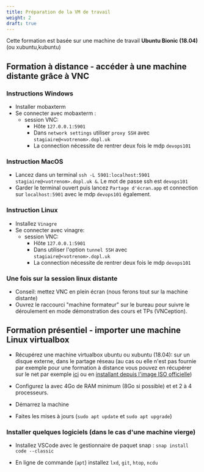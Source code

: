 ```yaml
---
title: Préparation de la VM de travail
weight: 2
draft: true
---
```



Cette formation est basée sur une machine de travail **Ubuntu Bionic (18.04)** (ou xubuntu,kubuntu)

## Formation à distance - accéder à une machine distante grâce à VNC


### Instructions Windows

- Installer mobaxterm
- Se connecter avec mobaxterm :
  - session VNC:
    - Hôte `127.0.0.1:5901`
    - Dans `network settings` utiliser `proxy SSH` avec `stagiaire@<votrenom>.dopl.uk`
    - La connection nécessite de rentrer deux fois le mdp `devops101`

### Instruction MacOS

- Lancez dans un terminal `ssh -L 5901:localhost:5901 stagiaire@<votrenom>.dopl.uk &`. Le mot de passe ssh est `devops101`
- Garder le terminal ouvert puis lancez `Partage d'écran.app` et connection sur `localhost:5901` avec le mdp `devops101` également.

### Instruction Linux

- Installez `Vinagre`
- Se connecter avec vinagre:
  - session VNC:
    - Hôte `127.0.0.1:5901`
    - Dans utiliser l'option `tunnel SSH` avec `stagiaire@<votrenom>.dopl.uk`
    - La connection nécessite de rentrer deux fois le mdp `devops101`


### Une fois sur la session linux distante

 - Conseil: mettez VNC en plein écran (nous ferons tout sur la machine distante)
 - Ouvrez le raccourci "machine formateur" sur le bureau pour suivre le déroulement en mode démonstration des cours et TPs (VNCeption).

## Formation présentiel - importer une machine Linux virtualbox

- Récupérez  une machine virtualbox ubuntu ou xubuntu (18.04): sur un disque externe, dans le partage réseau (au cas ou elle n'est pas fournie par exemple pour une formation à distance vous pouvez en récupérer sur le net par exemple [ici](https://www.osboxes.org/xubuntu/) ou en [installant depuis l'image ISO officielle](https://www.numetopia.fr/comment-installer-ubuntu-dans-virtualbox/))

- Configurez la avec 4Go de RAM minimum (8Go si possible) et et 2 à 4 processeurs.

- Démarrez la machine

- Faites les mises à jours (`sudo apt update` et `sudo apt upgrade`)

### Installer quelques logiciels (dans le cas d'une machine vierge)

- Installez VSCode avec le gestionnaire de paquet snap : `snap install code --classic`

- En ligne de commande (`apt`) installez `lxd`, `git`, `htop`, `ncdu`
